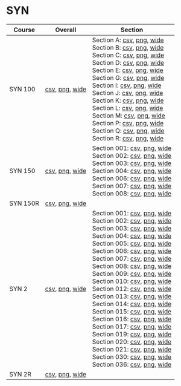 # SYN

| Course | Overall | Section |
| ------ | ------- | ------- |
| SYN 100 | [csv](https://github.com/UCSD-Historical-Enrollment-Data/2025Fall/blob/main/overall/SYN%20100.csv), [png](https://raw.githubusercontent.com/UCSD-Historical-Enrollment-Data/2025Fall/main/plot_overall/SYN%20100.png), [wide](https://raw.githubusercontent.com/UCSD-Historical-Enrollment-Data/2025Fall/main/plot_overall_wide/SYN%20100.png) | Section A: [csv](https://github.com/UCSD-Historical-Enrollment-Data/2025Fall/blob/main/section/SYN%20100_A.csv), [png](https://raw.githubusercontent.com/UCSD-Historical-Enrollment-Data/2025Fall/main/plot_section/SYN%20100_A.png), [wide](https://raw.githubusercontent.com/UCSD-Historical-Enrollment-Data/2025Fall/main/plot_section_wide/SYN%20100_A.png)<br>Section B: [csv](https://github.com/UCSD-Historical-Enrollment-Data/2025Fall/blob/main/section/SYN%20100_B.csv), [png](https://raw.githubusercontent.com/UCSD-Historical-Enrollment-Data/2025Fall/main/plot_section/SYN%20100_B.png), [wide](https://raw.githubusercontent.com/UCSD-Historical-Enrollment-Data/2025Fall/main/plot_section_wide/SYN%20100_B.png)<br>Section C: [csv](https://github.com/UCSD-Historical-Enrollment-Data/2025Fall/blob/main/section/SYN%20100_C.csv), [png](https://raw.githubusercontent.com/UCSD-Historical-Enrollment-Data/2025Fall/main/plot_section/SYN%20100_C.png), [wide](https://raw.githubusercontent.com/UCSD-Historical-Enrollment-Data/2025Fall/main/plot_section_wide/SYN%20100_C.png)<br>Section D: [csv](https://github.com/UCSD-Historical-Enrollment-Data/2025Fall/blob/main/section/SYN%20100_D.csv), [png](https://raw.githubusercontent.com/UCSD-Historical-Enrollment-Data/2025Fall/main/plot_section/SYN%20100_D.png), [wide](https://raw.githubusercontent.com/UCSD-Historical-Enrollment-Data/2025Fall/main/plot_section_wide/SYN%20100_D.png)<br>Section E: [csv](https://github.com/UCSD-Historical-Enrollment-Data/2025Fall/blob/main/section/SYN%20100_E.csv), [png](https://raw.githubusercontent.com/UCSD-Historical-Enrollment-Data/2025Fall/main/plot_section/SYN%20100_E.png), [wide](https://raw.githubusercontent.com/UCSD-Historical-Enrollment-Data/2025Fall/main/plot_section_wide/SYN%20100_E.png)<br>Section G: [csv](https://github.com/UCSD-Historical-Enrollment-Data/2025Fall/blob/main/section/SYN%20100_G.csv), [png](https://raw.githubusercontent.com/UCSD-Historical-Enrollment-Data/2025Fall/main/plot_section/SYN%20100_G.png), [wide](https://raw.githubusercontent.com/UCSD-Historical-Enrollment-Data/2025Fall/main/plot_section_wide/SYN%20100_G.png)<br>Section I: [csv](https://github.com/UCSD-Historical-Enrollment-Data/2025Fall/blob/main/section/SYN%20100_I.csv), [png](https://raw.githubusercontent.com/UCSD-Historical-Enrollment-Data/2025Fall/main/plot_section/SYN%20100_I.png), [wide](https://raw.githubusercontent.com/UCSD-Historical-Enrollment-Data/2025Fall/main/plot_section_wide/SYN%20100_I.png)<br>Section J: [csv](https://github.com/UCSD-Historical-Enrollment-Data/2025Fall/blob/main/section/SYN%20100_J.csv), [png](https://raw.githubusercontent.com/UCSD-Historical-Enrollment-Data/2025Fall/main/plot_section/SYN%20100_J.png), [wide](https://raw.githubusercontent.com/UCSD-Historical-Enrollment-Data/2025Fall/main/plot_section_wide/SYN%20100_J.png)<br>Section K: [csv](https://github.com/UCSD-Historical-Enrollment-Data/2025Fall/blob/main/section/SYN%20100_K.csv), [png](https://raw.githubusercontent.com/UCSD-Historical-Enrollment-Data/2025Fall/main/plot_section/SYN%20100_K.png), [wide](https://raw.githubusercontent.com/UCSD-Historical-Enrollment-Data/2025Fall/main/plot_section_wide/SYN%20100_K.png)<br>Section L: [csv](https://github.com/UCSD-Historical-Enrollment-Data/2025Fall/blob/main/section/SYN%20100_L.csv), [png](https://raw.githubusercontent.com/UCSD-Historical-Enrollment-Data/2025Fall/main/plot_section/SYN%20100_L.png), [wide](https://raw.githubusercontent.com/UCSD-Historical-Enrollment-Data/2025Fall/main/plot_section_wide/SYN%20100_L.png)<br>Section M: [csv](https://github.com/UCSD-Historical-Enrollment-Data/2025Fall/blob/main/section/SYN%20100_M.csv), [png](https://raw.githubusercontent.com/UCSD-Historical-Enrollment-Data/2025Fall/main/plot_section/SYN%20100_M.png), [wide](https://raw.githubusercontent.com/UCSD-Historical-Enrollment-Data/2025Fall/main/plot_section_wide/SYN%20100_M.png)<br>Section P: [csv](https://github.com/UCSD-Historical-Enrollment-Data/2025Fall/blob/main/section/SYN%20100_P.csv), [png](https://raw.githubusercontent.com/UCSD-Historical-Enrollment-Data/2025Fall/main/plot_section/SYN%20100_P.png), [wide](https://raw.githubusercontent.com/UCSD-Historical-Enrollment-Data/2025Fall/main/plot_section_wide/SYN%20100_P.png)<br>Section Q: [csv](https://github.com/UCSD-Historical-Enrollment-Data/2025Fall/blob/main/section/SYN%20100_Q.csv), [png](https://raw.githubusercontent.com/UCSD-Historical-Enrollment-Data/2025Fall/main/plot_section/SYN%20100_Q.png), [wide](https://raw.githubusercontent.com/UCSD-Historical-Enrollment-Data/2025Fall/main/plot_section_wide/SYN%20100_Q.png)<br>Section R: [csv](https://github.com/UCSD-Historical-Enrollment-Data/2025Fall/blob/main/section/SYN%20100_R.csv), [png](https://raw.githubusercontent.com/UCSD-Historical-Enrollment-Data/2025Fall/main/plot_section/SYN%20100_R.png), [wide](https://raw.githubusercontent.com/UCSD-Historical-Enrollment-Data/2025Fall/main/plot_section_wide/SYN%20100_R.png) |
| SYN 150 | [csv](https://github.com/UCSD-Historical-Enrollment-Data/2025Fall/blob/main/overall/SYN%20150.csv), [png](https://raw.githubusercontent.com/UCSD-Historical-Enrollment-Data/2025Fall/main/plot_overall/SYN%20150.png), [wide](https://raw.githubusercontent.com/UCSD-Historical-Enrollment-Data/2025Fall/main/plot_overall_wide/SYN%20150.png) | Section 001: [csv](https://github.com/UCSD-Historical-Enrollment-Data/2025Fall/blob/main/section/SYN%20150_001.csv), [png](https://raw.githubusercontent.com/UCSD-Historical-Enrollment-Data/2025Fall/main/plot_section/SYN%20150_001.png), [wide](https://raw.githubusercontent.com/UCSD-Historical-Enrollment-Data/2025Fall/main/plot_section_wide/SYN%20150_001.png)<br>Section 002: [csv](https://github.com/UCSD-Historical-Enrollment-Data/2025Fall/blob/main/section/SYN%20150_002.csv), [png](https://raw.githubusercontent.com/UCSD-Historical-Enrollment-Data/2025Fall/main/plot_section/SYN%20150_002.png), [wide](https://raw.githubusercontent.com/UCSD-Historical-Enrollment-Data/2025Fall/main/plot_section_wide/SYN%20150_002.png)<br>Section 003: [csv](https://github.com/UCSD-Historical-Enrollment-Data/2025Fall/blob/main/section/SYN%20150_003.csv), [png](https://raw.githubusercontent.com/UCSD-Historical-Enrollment-Data/2025Fall/main/plot_section/SYN%20150_003.png), [wide](https://raw.githubusercontent.com/UCSD-Historical-Enrollment-Data/2025Fall/main/plot_section_wide/SYN%20150_003.png)<br>Section 004: [csv](https://github.com/UCSD-Historical-Enrollment-Data/2025Fall/blob/main/section/SYN%20150_004.csv), [png](https://raw.githubusercontent.com/UCSD-Historical-Enrollment-Data/2025Fall/main/plot_section/SYN%20150_004.png), [wide](https://raw.githubusercontent.com/UCSD-Historical-Enrollment-Data/2025Fall/main/plot_section_wide/SYN%20150_004.png)<br>Section 006: [csv](https://github.com/UCSD-Historical-Enrollment-Data/2025Fall/blob/main/section/SYN%20150_006.csv), [png](https://raw.githubusercontent.com/UCSD-Historical-Enrollment-Data/2025Fall/main/plot_section/SYN%20150_006.png), [wide](https://raw.githubusercontent.com/UCSD-Historical-Enrollment-Data/2025Fall/main/plot_section_wide/SYN%20150_006.png)<br>Section 007: [csv](https://github.com/UCSD-Historical-Enrollment-Data/2025Fall/blob/main/section/SYN%20150_007.csv), [png](https://raw.githubusercontent.com/UCSD-Historical-Enrollment-Data/2025Fall/main/plot_section/SYN%20150_007.png), [wide](https://raw.githubusercontent.com/UCSD-Historical-Enrollment-Data/2025Fall/main/plot_section_wide/SYN%20150_007.png)<br>Section 008: [csv](https://github.com/UCSD-Historical-Enrollment-Data/2025Fall/blob/main/section/SYN%20150_008.csv), [png](https://raw.githubusercontent.com/UCSD-Historical-Enrollment-Data/2025Fall/main/plot_section/SYN%20150_008.png), [wide](https://raw.githubusercontent.com/UCSD-Historical-Enrollment-Data/2025Fall/main/plot_section_wide/SYN%20150_008.png) |
| SYN 150R | [csv](https://github.com/UCSD-Historical-Enrollment-Data/2025Fall/blob/main/overall/SYN%20150R.csv), [png](https://raw.githubusercontent.com/UCSD-Historical-Enrollment-Data/2025Fall/main/plot_overall/SYN%20150R.png), [wide](https://raw.githubusercontent.com/UCSD-Historical-Enrollment-Data/2025Fall/main/plot_overall_wide/SYN%20150R.png) |  |
| SYN 2 | [csv](https://github.com/UCSD-Historical-Enrollment-Data/2025Fall/blob/main/overall/SYN%202.csv), [png](https://raw.githubusercontent.com/UCSD-Historical-Enrollment-Data/2025Fall/main/plot_overall/SYN%202.png), [wide](https://raw.githubusercontent.com/UCSD-Historical-Enrollment-Data/2025Fall/main/plot_overall_wide/SYN%202.png) | Section 001: [csv](https://github.com/UCSD-Historical-Enrollment-Data/2025Fall/blob/main/section/SYN%202_001.csv), [png](https://raw.githubusercontent.com/UCSD-Historical-Enrollment-Data/2025Fall/main/plot_section/SYN%202_001.png), [wide](https://raw.githubusercontent.com/UCSD-Historical-Enrollment-Data/2025Fall/main/plot_section_wide/SYN%202_001.png)<br>Section 002: [csv](https://github.com/UCSD-Historical-Enrollment-Data/2025Fall/blob/main/section/SYN%202_002.csv), [png](https://raw.githubusercontent.com/UCSD-Historical-Enrollment-Data/2025Fall/main/plot_section/SYN%202_002.png), [wide](https://raw.githubusercontent.com/UCSD-Historical-Enrollment-Data/2025Fall/main/plot_section_wide/SYN%202_002.png)<br>Section 003: [csv](https://github.com/UCSD-Historical-Enrollment-Data/2025Fall/blob/main/section/SYN%202_003.csv), [png](https://raw.githubusercontent.com/UCSD-Historical-Enrollment-Data/2025Fall/main/plot_section/SYN%202_003.png), [wide](https://raw.githubusercontent.com/UCSD-Historical-Enrollment-Data/2025Fall/main/plot_section_wide/SYN%202_003.png)<br>Section 004: [csv](https://github.com/UCSD-Historical-Enrollment-Data/2025Fall/blob/main/section/SYN%202_004.csv), [png](https://raw.githubusercontent.com/UCSD-Historical-Enrollment-Data/2025Fall/main/plot_section/SYN%202_004.png), [wide](https://raw.githubusercontent.com/UCSD-Historical-Enrollment-Data/2025Fall/main/plot_section_wide/SYN%202_004.png)<br>Section 005: [csv](https://github.com/UCSD-Historical-Enrollment-Data/2025Fall/blob/main/section/SYN%202_005.csv), [png](https://raw.githubusercontent.com/UCSD-Historical-Enrollment-Data/2025Fall/main/plot_section/SYN%202_005.png), [wide](https://raw.githubusercontent.com/UCSD-Historical-Enrollment-Data/2025Fall/main/plot_section_wide/SYN%202_005.png)<br>Section 006: [csv](https://github.com/UCSD-Historical-Enrollment-Data/2025Fall/blob/main/section/SYN%202_006.csv), [png](https://raw.githubusercontent.com/UCSD-Historical-Enrollment-Data/2025Fall/main/plot_section/SYN%202_006.png), [wide](https://raw.githubusercontent.com/UCSD-Historical-Enrollment-Data/2025Fall/main/plot_section_wide/SYN%202_006.png)<br>Section 007: [csv](https://github.com/UCSD-Historical-Enrollment-Data/2025Fall/blob/main/section/SYN%202_007.csv), [png](https://raw.githubusercontent.com/UCSD-Historical-Enrollment-Data/2025Fall/main/plot_section/SYN%202_007.png), [wide](https://raw.githubusercontent.com/UCSD-Historical-Enrollment-Data/2025Fall/main/plot_section_wide/SYN%202_007.png)<br>Section 008: [csv](https://github.com/UCSD-Historical-Enrollment-Data/2025Fall/blob/main/section/SYN%202_008.csv), [png](https://raw.githubusercontent.com/UCSD-Historical-Enrollment-Data/2025Fall/main/plot_section/SYN%202_008.png), [wide](https://raw.githubusercontent.com/UCSD-Historical-Enrollment-Data/2025Fall/main/plot_section_wide/SYN%202_008.png)<br>Section 009: [csv](https://github.com/UCSD-Historical-Enrollment-Data/2025Fall/blob/main/section/SYN%202_009.csv), [png](https://raw.githubusercontent.com/UCSD-Historical-Enrollment-Data/2025Fall/main/plot_section/SYN%202_009.png), [wide](https://raw.githubusercontent.com/UCSD-Historical-Enrollment-Data/2025Fall/main/plot_section_wide/SYN%202_009.png)<br>Section 010: [csv](https://github.com/UCSD-Historical-Enrollment-Data/2025Fall/blob/main/section/SYN%202_010.csv), [png](https://raw.githubusercontent.com/UCSD-Historical-Enrollment-Data/2025Fall/main/plot_section/SYN%202_010.png), [wide](https://raw.githubusercontent.com/UCSD-Historical-Enrollment-Data/2025Fall/main/plot_section_wide/SYN%202_010.png)<br>Section 012: [csv](https://github.com/UCSD-Historical-Enrollment-Data/2025Fall/blob/main/section/SYN%202_012.csv), [png](https://raw.githubusercontent.com/UCSD-Historical-Enrollment-Data/2025Fall/main/plot_section/SYN%202_012.png), [wide](https://raw.githubusercontent.com/UCSD-Historical-Enrollment-Data/2025Fall/main/plot_section_wide/SYN%202_012.png)<br>Section 013: [csv](https://github.com/UCSD-Historical-Enrollment-Data/2025Fall/blob/main/section/SYN%202_013.csv), [png](https://raw.githubusercontent.com/UCSD-Historical-Enrollment-Data/2025Fall/main/plot_section/SYN%202_013.png), [wide](https://raw.githubusercontent.com/UCSD-Historical-Enrollment-Data/2025Fall/main/plot_section_wide/SYN%202_013.png)<br>Section 014: [csv](https://github.com/UCSD-Historical-Enrollment-Data/2025Fall/blob/main/section/SYN%202_014.csv), [png](https://raw.githubusercontent.com/UCSD-Historical-Enrollment-Data/2025Fall/main/plot_section/SYN%202_014.png), [wide](https://raw.githubusercontent.com/UCSD-Historical-Enrollment-Data/2025Fall/main/plot_section_wide/SYN%202_014.png)<br>Section 015: [csv](https://github.com/UCSD-Historical-Enrollment-Data/2025Fall/blob/main/section/SYN%202_015.csv), [png](https://raw.githubusercontent.com/UCSD-Historical-Enrollment-Data/2025Fall/main/plot_section/SYN%202_015.png), [wide](https://raw.githubusercontent.com/UCSD-Historical-Enrollment-Data/2025Fall/main/plot_section_wide/SYN%202_015.png)<br>Section 016: [csv](https://github.com/UCSD-Historical-Enrollment-Data/2025Fall/blob/main/section/SYN%202_016.csv), [png](https://raw.githubusercontent.com/UCSD-Historical-Enrollment-Data/2025Fall/main/plot_section/SYN%202_016.png), [wide](https://raw.githubusercontent.com/UCSD-Historical-Enrollment-Data/2025Fall/main/plot_section_wide/SYN%202_016.png)<br>Section 017: [csv](https://github.com/UCSD-Historical-Enrollment-Data/2025Fall/blob/main/section/SYN%202_017.csv), [png](https://raw.githubusercontent.com/UCSD-Historical-Enrollment-Data/2025Fall/main/plot_section/SYN%202_017.png), [wide](https://raw.githubusercontent.com/UCSD-Historical-Enrollment-Data/2025Fall/main/plot_section_wide/SYN%202_017.png)<br>Section 019: [csv](https://github.com/UCSD-Historical-Enrollment-Data/2025Fall/blob/main/section/SYN%202_019.csv), [png](https://raw.githubusercontent.com/UCSD-Historical-Enrollment-Data/2025Fall/main/plot_section/SYN%202_019.png), [wide](https://raw.githubusercontent.com/UCSD-Historical-Enrollment-Data/2025Fall/main/plot_section_wide/SYN%202_019.png)<br>Section 020: [csv](https://github.com/UCSD-Historical-Enrollment-Data/2025Fall/blob/main/section/SYN%202_020.csv), [png](https://raw.githubusercontent.com/UCSD-Historical-Enrollment-Data/2025Fall/main/plot_section/SYN%202_020.png), [wide](https://raw.githubusercontent.com/UCSD-Historical-Enrollment-Data/2025Fall/main/plot_section_wide/SYN%202_020.png)<br>Section 021: [csv](https://github.com/UCSD-Historical-Enrollment-Data/2025Fall/blob/main/section/SYN%202_021.csv), [png](https://raw.githubusercontent.com/UCSD-Historical-Enrollment-Data/2025Fall/main/plot_section/SYN%202_021.png), [wide](https://raw.githubusercontent.com/UCSD-Historical-Enrollment-Data/2025Fall/main/plot_section_wide/SYN%202_021.png)<br>Section 030: [csv](https://github.com/UCSD-Historical-Enrollment-Data/2025Fall/blob/main/section/SYN%202_030.csv), [png](https://raw.githubusercontent.com/UCSD-Historical-Enrollment-Data/2025Fall/main/plot_section/SYN%202_030.png), [wide](https://raw.githubusercontent.com/UCSD-Historical-Enrollment-Data/2025Fall/main/plot_section_wide/SYN%202_030.png)<br>Section 036: [csv](https://github.com/UCSD-Historical-Enrollment-Data/2025Fall/blob/main/section/SYN%202_036.csv), [png](https://raw.githubusercontent.com/UCSD-Historical-Enrollment-Data/2025Fall/main/plot_section/SYN%202_036.png), [wide](https://raw.githubusercontent.com/UCSD-Historical-Enrollment-Data/2025Fall/main/plot_section_wide/SYN%202_036.png) |
| SYN 2R | [csv](https://github.com/UCSD-Historical-Enrollment-Data/2025Fall/blob/main/overall/SYN%202R.csv), [png](https://raw.githubusercontent.com/UCSD-Historical-Enrollment-Data/2025Fall/main/plot_overall/SYN%202R.png), [wide](https://raw.githubusercontent.com/UCSD-Historical-Enrollment-Data/2025Fall/main/plot_overall_wide/SYN%202R.png) |  |

